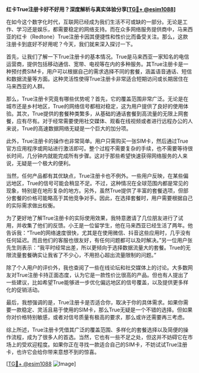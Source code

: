 **红卡True注册卡好不好用？深度解析与真实体验分享[[TG💪+ @esim1088](https://t.me/s/esim1088)]**

在如今这个数字化时代，互联网已经成为我们生活不可或缺的一部分。无论是工作、学习还是娱乐，都需要稳定的网络支持。而在众多网络服务提供商中，马来西亚的红卡（Redtone）True注册卡因其便捷性和性价比而备受关注。那么，这款注册卡到底好不好用呢？今天，我们就来深入探讨一下。

首先，让我们了解一下True注册卡的基本情况。True是马来西亚一家知名的电信运营商，提供包括移动通信、宽带、电视等在内的多种服务。其True注册卡是一种预付费SIM卡，用户可以根据自己的需求选择不同的套餐，涵盖语音通话、短信和数据流量等方面。这种灵活性使得True注册卡非常适合短期访问或长期居住在马来西亚的人群。

那么，True注册卡究竟有哪些优势呢？首先，它的覆盖范围非常广泛。无论是在城市还是乡村地区，True的网络信号都相对稳定，这为用户提供了良好的使用体验。其次，True提供的套餐种类繁多，从基础的通话套餐到高流量的无限上网套餐，应有尽有。对于经常需要使用社交媒体、观看在线视频或者进行远程办公的人来说，True的高速数据网络无疑是一个巨大的加分项。

此外，True注册卡的操作也非常简单。用户只需购买一张SIM卡，然后通过True官方应用程序或网站进行激活即可。整个过程不需要复杂的手续，也不需要等待很长时间，几分钟内就能完成所有步骤。这对于那些希望快速获得网络服务的人来说，无疑是一个极大的便利。

当然，任何产品都有其优缺点，True注册卡也不例外。一些用户反映，在某些偏远地区，True的信号可能会稍显不足。不过，这种情况在全球范围内都是常见的现象，特别是在地形复杂的地方。另外，虽然True提供了丰富的套餐选项，但部分套餐的价格可能略高于其他竞争对手。因此，在选择套餐时，用户需要根据自己的实际需求做出权衡。

为了更好地了解True注册卡的实际使用效果，我特意邀请了几位朋友进行了试用，并收集了他们的反馈。小王是一位留学生，他在马来西亚已经生活了两年。他告诉我：“True的网络速度很快，尤其是在使用微信、抖音这些应用时，几乎没有任何延迟。而且他们的客服也很友好，有任何问题都可以及时解决。”另一位用户张先生则表示：“我平时经常出差，所以更倾向于选择数据流量大的套餐。True的无限流量套餐确实让我省了不少心，不用担心超出流量限制的问题。”

除了个人用户的评价外，我也查阅了一些在线论坛和社交媒体上的讨论。大多数网友对True注册卡持正面态度，认为它是一款性价比很高的产品。但也有人提出了一些建议，比如希望True能够进一步优化偏远地区的信号覆盖，以及提供更多样化的促销活动。

最后，我想强调的是，True注册卡是否适合你，取决于你的具体需求。如果你需要一款稳定、灵活且易于使用的SIM卡，那么True无疑是一个不错的选择。但如果你对价格特别敏感，或者对信号质量有极高的要求，那么或许还需要再三考虑。

综上所述，True注册卡凭借其广泛的覆盖范围、多样化的套餐选择以及简便的操作流程，成为了很多人的首选。当然，它也有一些不足之处，但这并不妨碍它在市场上的受欢迎程度。如果你正在寻找一款适合自己的SIM卡，不妨试试True注册卡，也许它会给你带来意想不到的惊喜。

[[TG💪+ @esim1088](https://t.me/s/esim1088) ![Image](https://i.postimg.cc/4NQfJmqS/Snipaste-2025-05-13-00-14-12.png)]